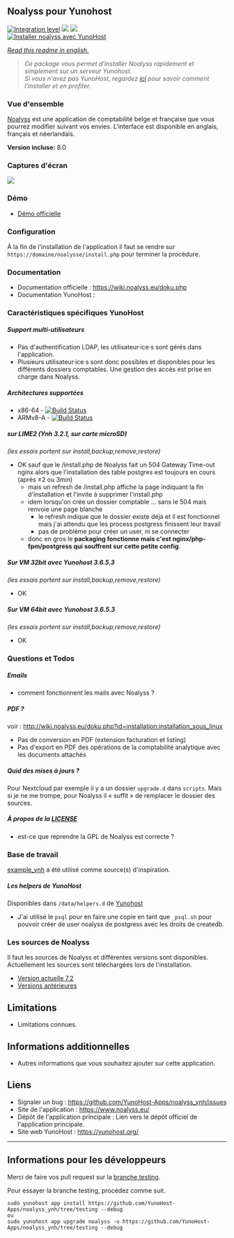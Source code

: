 ## Noalyss pour Yunohost

[![Integration level](https://dash.yunohost.org/integration/noalyss.svg)](https://dash.yunohost.org/appci/app/noalyss) ![](https://ci-apps.yunohost.org/ci/badges/noalyss.status.svg) ![](https://ci-apps.yunohost.org/ci/badges/noalyss.maintain.svg)  
[![Installer noalyss avec YunoHost](https://install-app.yunohost.org/install-with-yunohost.png)](https://install-app.yunohost.org/?app=noalyss)

*[Read this readme in english.](./README.md)*

> *Ce package vous permet d'installer Noalyss rapidement et simplement sur un serveur Yunohost.  
Si vous n'avez pas YunoHost, regardez [ici](https://yunohost.org/#/install) pour savoir comment l'installer et en profiter.*

### Vue d'ensemble

[Noalyss](http://noalyss.eu) est une application de comptabilité belge et française que vous pourrez modifier suivant vos envies. L'interface est disponible en anglais, français et néerlandais.

**Version incluse:** 8.0

### Captures d'écran

![](https://framalibre.org/sites/default/files/S%C3%A9lection_099_0.png)

### Démo

* [Démo officielle](http://demo.noalyss.eu/index.php)

### Configuration

À la fin de l'installation de l'application il faut se rendre sur `https://domaine/noalysse/install.php` pour terminer la procédure.

### Documentation

 * Documentation officielle : https://wiki.noalyss.eu/doku.php
 * Documentation YunoHost :

### Caractéristiques spécifiques YunoHost

##### Support multi-utilisateurs

* Pas d'authentification LDAP, les utilisateur·ice·s sont gérés dans l'application.
* Plusieurs utilisateur·ice·s sont donc possibles et disponibles pour les différents dossiers comptables. Une gestion des accès est prise en charge dans Noalyss.

##### Architectures supportées

* x86-64 - [![Build Status](https://ci-apps.yunohost.org/ci/logs/noalyss%20%28Community%29.svg)](https://ci-apps.yunohost.org/ci/apps/noalyss/)
* ARMv8-A - [![Build Status](https://ci-apps-arm.yunohost.org/ci/logs/noalyss%20%28Community%29.svg)](https://ci-apps-arm.yunohost.org/ci/apps/noalyss/)

##### sur LIME2 (Ynh 3.2.1, sur carte microSD)
_(les essais portent sur install,backup,remove,restore)_

- OK sauf que le /install.php de Noalyss fait un 504 Gateway Time-out nginx alors que l'installation des table postgres est toujours en cours (après ±2 ou 3min)
  - mais un refresh de /install.php affiche la page indiquant la fin d'installation et l'invite à supprimer l'install.php
  - idem lorsqu'on crée un dossier comptable … sans le 504 mais renvoie une page blanche
    - le refresh indique que le dossier existe déjà et il est fonctionnel mais j'ai attendu que les process postgress finissent leur travail
    - pas de problème pour créer un user, ni se connecter
  - donc en gros le **packaging fonctionne mais c'est nginx/php-fpm/postgress qui souffrent sur cette petite config**.

##### Sur VM 32bit avec Yunohost 3.6.5.3
_(les essais portent sur install,backup,remove,restore)_

- OK

##### Sur VM 64bit avec Yunohost 3.6.5.3
_(les essais portent sur install,backup,remove,restore)_

- OK

### Questions et Todos

##### Emails

- comment fonctionnent les mails avec Noalyss ?

##### PDF ?
voir : http://wiki.noalyss.eu/doku.php?id=installation:installation_sous_linux
- Pas de conversion en PDF (extension facturation et listing)
- Pas d'export en PDF des opérations de la comptabilité analytique avec les documents attachés

##### Quid des mises à jours ?

Pour Nextcloud par exemple il y a un dossier `upgrade.d` dans `scripts`.  Mais si je ne me trompe, pour Noalyss il « suffit » de remplacer le dossier des sources.

##### À propos de la [LICENSE](./LICENSE)

- est-ce que reprendre la GPL de Noalyss est correcte ?

### Base de travail

[example_ynh](https://github.com/YunoHost/example_ynh) a été utilisé comme source(s) d'inspiration.

##### Les helpers de YunoHost

Disponibles dans `/data/helpers.d` de [Yunohost](https://github.com/YunoHost/yunohost/)

- J'ai utilisé le `psql` pour en faire une copie en tant que `_psql.sh` pour pouvoir créer de user noalyss de postgress avec les droits de createdb.

### Les sources de Noalyss

Il faut les sources de Noalyss et différentes versions sont disponibles. Actuellement les sources sont téléchargées lors de l'installation.

- [Version actuelle 7.2](http://download.noalyss.eu/derniere-version/)
- [Versions antérieures](http://download.noalyss.eu/noalyss-package/)

## Limitations

* Limitations connues.

## Informations additionnelles

* Autres informations que vous souhaitez ajouter sur cette application.

## Liens

 * Signaler un bug : https://github.com/YunoHost-Apps/noalyss_ynh/issues
 * Site de l'application : https://www.noalyss.eu/
 * Dépôt de l'application principale : Lien vers le dépôt officiel de l'application principale.
 * Site web YunoHost : https://yunohost.org/

---

## Informations pour les développeurs

Merci de faire vos pull request sur la [branche testing](https://github.com/YunoHost-Apps/noalyss_ynh/tree/testing).

Pour essayer la branche testing, procédez comme suit.
```
sudo yunohost app install https://github.com/YunoHost-Apps/noalyss_ynh/tree/testing --debug
ou
sudo yunohost app upgrade noalyss -u https://github.com/YunoHost-Apps/noalyss_ynh/tree/testing --debug
```
